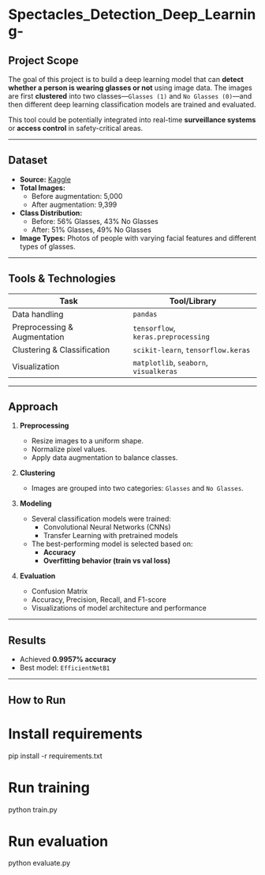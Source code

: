 # Spectacles_Detection_Deep_Learning-

## Project Scope

The goal of this project is to build a deep learning model that can **detect whether a person is wearing glasses or not** using image data. The images are first **clustered** into two classes—`Glasses (1)` and `No Glasses (0)`—and then different deep learning classification models are trained and evaluated.

This tool could be potentially integrated into real-time **surveillance systems** or **access control** in safety-critical areas.

---

## Dataset

- **Source:** [Kaggle](https://www.kaggle.com/)  
- **Total Images:**  
  - Before augmentation: 5,000  
  - After augmentation: 9,399  
- **Class Distribution:**  
  - Before: 56% Glasses, 43% No Glasses  
  - After: 51% Glasses, 49% No Glasses  
- **Image Types:** Photos of people with varying facial features and different types of glasses.

---

## Tools & Technologies

| Task                          | Tool/Library         |
|------------------------------|----------------------|
| Data handling                | `pandas`             |
| Preprocessing & Augmentation | `tensorflow`, `keras.preprocessing` |
| Clustering & Classification  | `scikit-learn`, `tensorflow.keras` |
| Visualization                | `matplotlib`, `seaborn`, `visualkeras` |

---

## Approach

1. **Preprocessing**
   - Resize images to a uniform shape.
   - Normalize pixel values.
   - Apply data augmentation to balance classes.

2. **Clustering**
   - Images are grouped into two categories: `Glasses` and `No Glasses`.

3. **Modeling**
   - Several classification models were trained:
     - Convolutional Neural Networks (CNNs)
     - Transfer Learning with pretrained models 
   - The best-performing model is selected based on:
     - **Accuracy**
     - **Overfitting behavior (train vs val loss)**

4. **Evaluation**
   - Confusion Matrix
   - Accuracy, Precision, Recall, and F1-score
   - Visualizations of model architecture and performance

---

## Results

- Achieved **0.9957% accuracy**
- Best model: `EfficientNetB1` 

---

## How to Run

# Install requirements
pip install -r requirements.txt

# Run training
python train.py

# Run evaluation
python evaluate.py
